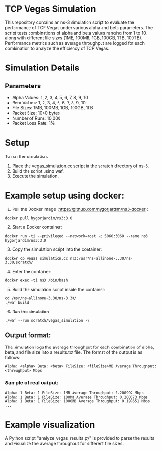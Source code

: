 # TCP Vegas Simulation

This repository contains an ns-3 simulation script to evaluate the performance of TCP Vegas under various alpha and beta parameters. The script tests combinations of alpha and beta values ranging from 1 to 10, along with different file sizes (1MB, 100MB, 1GB, 100GB, 1TB, 100TB). Performance metrics such as average throughput are logged for each combination to analyze the efficiency of TCP Vegas.

# Simulation Details

## Parameters
- Alpha Values: 1, 2, 3, 4, 5, 6, 7, 8, 9, 10
- Beta Values: 1, 2, 3, 4, 5, 6, 7, 8, 9, 10
- File Sizes: 1MB, 100MB, 1GB, 100GB, 1TB
- Packet Size: 1040 bytes
- Number of Runs: 10,000
- Packet Loss Rate: 1%


# Setup

To run the simulation:

1. Place the vegas_simulation.cc script in the scratch directory of ns-3.
2. Build the script using waf.
3. Execute the simulation.

# Example setup using docker:

1. Pull the Docker image (https://github.com/hygorjardim/ns3-docker):
```
docker pull hygorjardim/ns3:3.0
```

2. Start a Docker container:
```
docker run -ti --privileged --network=host -p 5060:5060 --name ns3 hygorjardim/ns3:3.0
```

3. Copy the simulation script into the container:
```
docker cp vegas_simulation.cc ns3:/usr/ns-allinone-3.30/ns-3.30/scratch/
```

4. Enter the container:
```
docker exec -ti ns3 /bin/bash
```

5. Build the simulation script inside the container:
```
cd /usr/ns-allinone-3.30/ns-3.30/
./waf build
```

6. Run the simulation
```
./waf --run scratch/vegas_simulation -v
```

## Output format:

The simulation logs the average throughput for each combination of alpha, beta, and file size into a results.txt file. The format of the output is as follows:
```
Alpha: <alpha> Beta: <beta> FileSize: <fileSize>MB Average Throughput: <throughput> Mbps
```
### Sample of real output:
```
Alpha: 1 Beta: 1 FileSize: 1MB Average Throughput: 0.200992 Mbps
Alpha: 1 Beta: 1 FileSize: 100MB Average Throughput: 0.200373 Mbps
Alpha: 1 Beta: 1 FileSize: 1000MB Average Throughput: 0.197651 Mbps
...
```

# Example visualization

A Python script "analyze_vegas_results.py" is provided to parse the results and visualize the average throughput for different file sizes.